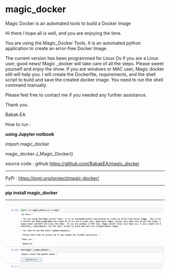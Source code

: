 # magic_docker
Magic Docker is an automated tools to build a Docker Image


Hi there 
I hope all is well, and you are enjoying the time. 

You are using the Magic_Docker Tools. It is an automated python application to create an error-free Docker Image. 

The current version has been programmed for Linux Os if you are a Linux user, good news! Magic _docker will take care of all the steps. Please sweet yourself and enjoy the show. 
If you are windows or MAC user, Magic docker still will help you. I will create the Dockerfile, requirements, and the shell script to build and save the created docker image. 
You need to run the shell command manually. 

Please feel free to contact me if you needed any further assistance. 

Thank you. 

Babak.EA


How to run : 

<b> using Jupyter notbook </b> 

import magic_docker

magic_docker.J_Magic_Docker()

source code : github
https://github.com/BabakEA/magic_docker
**************************************
PyPi : 
https://pypi.org/project/magic-docker/

**************************************

<b> pip install magic_docker </b>

**************************************

![Magic_Docker](data/Magic.gif)





